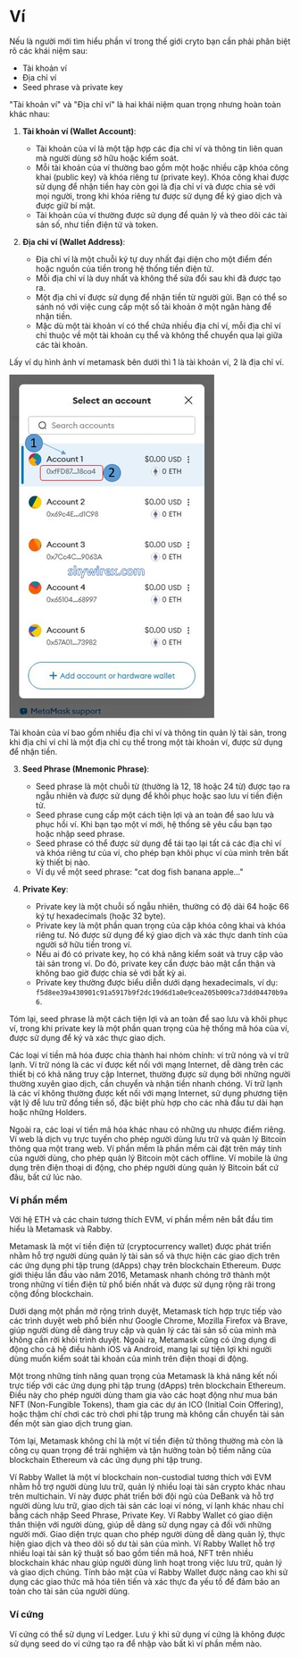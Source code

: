 # Ví

Nếu là người mới tìm hiểu phần ví trong thế giới cryto bạn cần phải phân biệt rõ các khái niệm sau:

- Tài khoản ví
- Địa chỉ ví
- Seed phrase và private key

"Tài khoản ví" và "Địa chỉ ví" là hai khái niệm quan trọng nhưng hoàn toàn khác nhau:

1. **Tài khoản ví (Wallet Account)**:
   - Tài khoản của ví là một tập hợp các địa chỉ ví và thông tin liên quan mà người dùng sở hữu hoặc kiểm soát.
   - Mỗi tài khoản của ví thường bao gồm một hoặc nhiều cặp khóa công khai (public key) và khóa riêng tư (private key). Khóa công khai được sử dụng để nhận tiền hay còn gọi là địa chỉ ví và được chia sẻ với mọi người, trong khi khóa riêng tư được sử dụng để ký giao dịch và được giữ bí mật.
   - Tài khoản của ví thường được sử dụng để quản lý và theo dõi các tài sản số, như tiền điện tử và token.

2. **Địa chỉ ví (Wallet Address)**:
   - Địa chỉ ví là một chuỗi ký tự duy nhất đại diện cho một điểm đến hoặc nguồn của tiền trong hệ thống tiền điện tử.
   - Mỗi địa chỉ ví là duy nhất và không thể sửa đổi sau khi đã được tạo ra.
   - Một địa chỉ ví được sử dụng để nhận tiền từ người gửi. Bạn có thể so sánh nó với việc cung cấp một số tài khoản ở một ngân hàng để nhận tiền.
   - Mặc dù một tài khoản ví có thể chứa nhiều địa chỉ ví, mỗi địa chỉ ví chỉ thuộc về một tài khoản cụ thể và không thể chuyển qua lại giữa các tài khoản.


Lấy ví dụ hình ảnh ví metamask bên dưới thì 1 là tài khoản ví, 2 là địa chỉ ví.

![tai-khoan-vi-dia-chi-vi](images/wallet-accounts.jpg)

Tài khoản của ví bao gồm nhiều địa chỉ ví và thông tin quản lý tài sản, trong khi địa chỉ ví chỉ là một địa chỉ cụ thể trong một tài khoản ví, được sử dụng để nhận tiền.

3. **Seed Phrase (Mnemonic Phrase)**:
   - Seed phrase là một chuỗi từ (thường là 12, 18 hoặc 24 từ) được tạo ra ngẫu nhiên và được sử dụng để khôi phục hoặc sao lưu ví tiền điện tử.
   - Seed phrase cung cấp một cách tiện lợi và an toàn để sao lưu và phục hồi ví. Khi bạn tạo một ví mới, hệ thống sẽ yêu cầu bạn tạo hoặc nhập seed phrase.
   - Seed phrase có thể được sử dụng để tái tạo lại tất cả các địa chỉ ví và khóa riêng tư của ví, cho phép bạn khôi phục ví của mình trên bất kỳ thiết bị nào.
   - Ví dụ về một seed phrase: "cat dog fish banana apple..."

2. **Private Key**:
   - Private key là một chuỗi số ngẫu nhiên, thường có độ dài 64 hoặc 66 ký tự hexadecimals (hoặc 32 byte).
   - Private key là một phần quan trọng của cặp khóa công khai và khóa riêng tư. Nó được sử dụng để ký giao dịch và xác thực danh tính của người sở hữu tiền trong ví.
   - Nếu ai đó có private key, họ có khả năng kiểm soát và truy cập vào tài sản trong ví. Do đó, private key cần được bảo mật cẩn thận và không bao giờ được chia sẻ với bất kỳ ai.
   - Private key thường được biểu diễn dưới dạng hexadecimals, ví dụ: `f5d8ee39a430901c91a5917b9f2dc19d6d1a0e9cea205b009ca73dd04470b9a6`.
   
Tóm lại, seed phrase là một cách tiện lợi và an toàn để sao lưu và khôi phục ví, trong khi private key là một phần quan trọng của hệ thống mã hóa của ví, được sử dụng để ký và xác thực giao dịch.


Các loại ví tiền mã hóa được chia thành hai nhóm chính: ví trữ nóng và ví trữ lạnh. Ví trữ nóng là các ví được kết nối với mạng Internet, dễ dàng trên các thiết bị có khả năng truy cập Internet, thường được sử dụng bởi những người thường xuyên giao dịch, cần chuyển và nhận tiền nhanh chóng. Ví trữ lạnh là các ví không thường được kết nối với mạng Internet, sử dụng phương tiện vật lý để lưu trữ đồng tiền số, đặc biệt phù hợp cho các nhà đầu tư dài hạn hoặc những Holders. 

Ngoài ra, các loại ví tiền mã hóa khác nhau có những ưu nhược điểm riêng. Ví web là dịch vụ trực tuyến cho phép người dùng lưu trữ và quản lý Bitcoin thông qua một trang web. Ví phần mềm là phần mềm cài đặt trên máy tính của người dùng, cho phép quản lý Bitcoin một cách offline. Ví mobile là ứng dụng trên điện thoại di động, cho phép người dùng quản lý Bitcoin bất cứ đâu, bất cứ lúc nào. 

### Ví phần mềm

Với hệ ETH và các chain tương thích EVM, ví phần mềm nên bắt đầu tìm hiểu là Metamask và Rabby.

Metamask là một ví tiền điện tử (cryptocurrency wallet) được phát triển nhằm hỗ trợ người dùng quản lý tài sản số và thực hiện các giao dịch trên các ứng dụng phi tập trung (dApps) chạy trên blockchain Ethereum. Được giới thiệu lần đầu vào năm 2016, Metamask nhanh chóng trở thành một trong những ví tiền điện tử phổ biến nhất và được sử dụng rộng rãi trong cộng đồng blockchain.

Dưới dạng một phần mở rộng trình duyệt, Metamask tích hợp trực tiếp vào các trình duyệt web phổ biến như Google Chrome, Mozilla Firefox và Brave, giúp người dùng dễ dàng truy cập và quản lý các tài sản số của mình mà không cần rời khỏi trình duyệt. Ngoài ra, Metamask cũng có ứng dụng di động cho cả hệ điều hành iOS và Android, mang lại sự tiện lợi khi người dùng muốn kiểm soát tài khoản của mình trên điện thoại di động.

Một trong những tính năng quan trọng của Metamask là khả năng kết nối trực tiếp với các ứng dụng phi tập trung (dApps) trên blockchain Ethereum. Điều này cho phép người dùng tham gia vào các hoạt động như mua bán NFT (Non-Fungible Tokens), tham gia các dự án ICO (Initial Coin Offering), hoặc thậm chí chơi các trò chơi phi tập trung mà không cần chuyển tài sản đến một sàn giao dịch trung gian.

Tóm lại, Metamask không chỉ là một ví tiền điện tử thông thường mà còn là công cụ quan trọng để trải nghiệm và tận hưởng toàn bộ tiềm năng của blockchain Ethereum và các ứng dụng phi tập trung.

Ví Rabby Wallet là một ví blockchain non-custodial tương thích với EVM nhằm hỗ trợ người dùng lưu trữ, quản lý nhiều loại tài sản crypto khác nhau trên multichain. Ví này được phát triển bởi đội ngũ của DeBank và hỗ trợ người dùng lưu trữ, giao dịch tài sản các loại ví nóng, ví lạnh khác nhau chỉ bằng cách nhập Seed Phrase, Private Key. Ví Rabby Wallet có giao diện thân thiện với người dùng, giúp dễ dàng sử dụng ngay cả đối với những người mới. Giao diện trực quan cho phép người dùng dễ dàng quản lý, thực hiện giao dịch và theo dõi số dư tài sản của mình. Ví Rabby Wallet hỗ trợ nhiều loại tài sản kỹ thuật số bao gồm tiền mã hoá, NFT trên nhiều blockchain khác nhau giúp người dùng linh hoạt trong việc lưu trữ, quản lý và giao dịch chúng. Tính bảo mật của ví Rabby Wallet được nâng cao khi sử dụng các giao thức mã hóa tiên tiến và xác thực đa yếu tố để đảm bảo an toàn cho tài sản của người dùng.

### Ví cứng

Ví cứng có thể sử dụng ví Ledger. Lưu ý khi sử dụng ví cứng là không được sử dụng seed do ví cứng tạo ra để nhập vào bất kì ví phần mềm nào.
